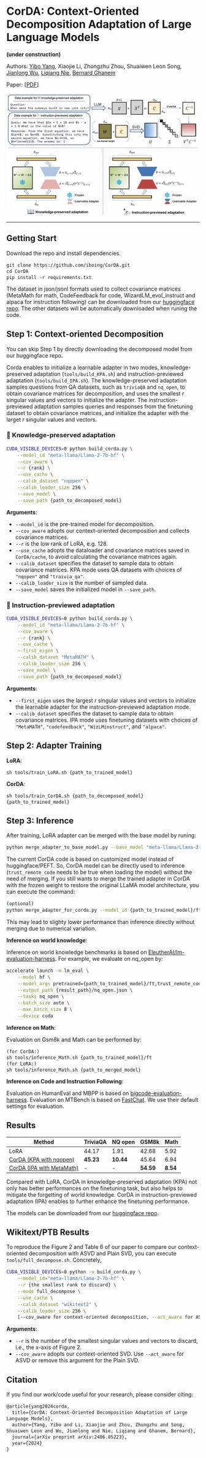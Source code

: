 # CorDA: Context-Oriented Decomposition Adaptation of Large Language Models

**(under construction)**

Authors: [Yibo Yang](https://iboing.github.io/), Xiaojie Li, Zhongzhu Zhou, Shuaiwen Leon Song, [Jianlong Wu](https://jlwu1992.github.io/), [Liqiang Nie](https://liqiangnie.github.io/index.html), [Bernard Ghanem](http://www.bernardghanem.com/)

Paper: [[PDF](https://arxiv.org/pdf/2406.05223)]

![corda](./assets/fig1.png)

---

## Getting Start

Download the repo and install dependencies. 

```
git clone https://github.com/iboing/CorDA.git
cd CorDA
pip install -r requirements.txt
```

The dataset in json/jsonl formats used to collect covariance matrices (MetaMath for math, CodeFeedback for code, WizardLM_evol_instruct and alpaca for instruction following) can be downloaded from our [huggingface repo](https://huggingface.co/collections/iboing/corda-66918a95105d80e9e131012f). The other datasets will be automatically downloaded when runing the code. 

## Step 1: Context-oriented Decomposition

You can skip Step 1 by directly downloading the decomposed model from our huggingface repo. 

Corda enables to initialize a learnable adapter in two modes, knowledge-preserved adaptation (`tools/build_KPA.sh`) and instruction-previewed adaptation (`tools/build_IPA.sh`). The knowledge-preserved adaptation samples questions from QA datasets, such as `triviaQA` and `nq_open`, to obtain covariance matrices for decomposition, and uses the smallest $r$ singular values and vectors to initialize the adapter. The instruction-previewed adaptation samples queries and responses from the finetuning dataset to obtain covariance matrices, and initialize the adapter with the larget $r$ singular values and vectors. 

### 📖 Knowledge-preserved adaptation

```bash
CUDA_VISIBLE_DEVICES=0 python build_corda.py \
    --model_id "meta-llama/Llama-2-7b-hf" \
    --cov_aware \
    --r {rank} \
    --use_cache \
    --calib_dataset "nqopen" \
    --calib_loader_size 256 \
    --save_model \
    --save_path {path_to_decomposed_model}
```

**Arguments**:

- `--model_id` is the pre-trained model for decomposition.
- `--cov_aware` adopts our context-oriented decomposition and collects covariance matrices.
- `--r` is the low rank of LoRA, e.g. 128.
- `--use_cache` adopts the dataloader and covariance matrices saved in `CorDA/cache`, to avoid calculating the covariance matrices again.
- `--calib_dataset` specifies the dataset to sample data to obtain covariance matrices. KPA mode uses QA datasets with choices of `"nqopen"` and `"traivia_qa"`.
- `--calib_loader_size` is the number of sampled data. 
- `--save_model` saves the initialized model in `--save_path`. 

### 🔭 Instruction-previewed adaptation

```bash
CUDA_VISIBLE_DEVICES=0 python build_corda.py \
    --model_id "meta-llama/Llama-2-7b-hf" \
    --cov_aware \
    --r {rank} \
    --use_cache \
    --first_eigen \
    --calib_dataset "MetaMATH" \
    --calib_loader_size 256 \
    --save_model \
    --save_path {path_to_decomposed_model}
```

**Arguments**:

- `--first_eigen` uses the largest $r$ singular values and vectors to initialize the learnable adapter for the instruction-previewed adaptation mode. 
- `--calib_dataset` specifies the dataset to sample data to obtain covariance matrices. IPA mode uses finetuning datasets with choices of `"MetaMATH"`, `"codefeedback"`, `"WizLMinstruct"`, and `"alpaca"`.

## Step 2: Adapter Training

**LoRA**:

```
sh tools/train_LoRA.sh {path_to_trained_model}
```

**CorDA**:

```
sh tools/train_CorDA.sh {path_to_decomposed_model} {path_to_trained_model}
```

## Step 3: Inference

After training, LoRA adapter can be merged with the base model by runing:

```bash
python merge_adapter_to_base_model.py --base_model "meta-llama/Llama-2-7b-hf" --adapter {path_to_trained_model}/ft --output_path {path_to_merged_model}
```

The current CorDA code is based on customized model instead of huggingface/PEFT. So, CorDA model can be directly used to inference (`trust_remote_code` needs to be true when loading the model) without the need of merging. If you still wants to merge the trained adapter in CorDA with the frozen weight to restore the original LLaMA model architecture, you can execute the command:

```bash
(optional)
python merge_adapter_for_corda.py --model_id {path_to_trained_model}/ft --save_path {path_to_merged_model}
```
This may lead to slighty lower performance than inference directly without merging due to numerical variation.

**Inference on world knowledge**:

Inference on world knowledge benchmarks is based on [EleutherAI/lm-evaluation-harness](https://github.com/EleutherAI/lm-evaluation-harness). For example, we evaluate on nq_open by:

```bash
accelerate launch -m lm_eval \
    --model hf \
    --model_args pretrained={path_to_trained_model}/ft,trust_remote_code=True,dtype=float16 \
    --output_path {result_path}/nq_open.json \
    --tasks nq_open \
    --batch_size auto \
    --max_batch_size 8 \
    --device cuda
```


**Inference on Math**:

Evaluation on Gsm8k and Math can be performed by:
```
(for CorDA:)
sh tools/inference_Math.sh {path_to_trained_model}/ft
(for LoRA:)
sh tools/inference_Math.sh {path_to_merged_model}
```

**Inference on Code and Instruction Following**:

Evaluation on HumanEval and MBPP is based on [bigcode-evaluation-harness](https://github.com/bigcode-project/bigcode-evaluation-harness). Evaluation on MTBench is based on [FastChat](https://github.com/lm-sys/FastChat). We use their default settings for evaluation. 


## Results

| Method | TriviaQA | NQ open | GSM8k | Math |
|---|---|---|---|---|
|LoRA|44.17|1.91|42.68|5.92|
|[CorDA (KPA with nqopen)](https://huggingface.co/iboing/CorDA_KPA_nqopen_finetuned_math/tree/main) | **45.23** | **10.44** | 45.64 | 6.94|
|[CorDA (IPA with MetaMath)](https://huggingface.co/iboing/CorDA_IPA_math_finetuned_math/tree/main) | - | - | **54.59** | **8.54** |

Compared with LoRA, CorDA in knowledge-preserved adaptation (KPA) not only has better performances on the finetuning task, but also helps to mitigate the forgetting of world knowledge. CorDA in instruction-previewed adaptation (IPA) enables to further enhance the finetuning performance.

The models can be downloaded from our [huggingface repo](https://huggingface.co/collections/iboing/corda-66918a95105d80e9e131012f). 


## Wikitext/PTB Results

To reproduce the Figure 2 and Table 6 of our paper to compare our context-oriented decomposition with ASVD and Plain SVD, you can execute `tools/full_decompose.sh`. Concretely, 
```bash
CUDA_VISIBLE_DEVICES=0 python -u build_corda.py \
    --model_id="meta-llama/Llama-2-7b-hf" \
    --r {the smallest rank to discard} \
    --mode full_decompose \
    --use_cache \
    --calib_dataset "wikitext2" \
    --calib_loader_size 256 \
    [--cov_aware for context-oriented decomposition, --act_aware for ASVD, or remove this argument for plain SVD]
```
**Arguments**:
- `--r` is the number of the smallest singular values and vectors to discard, i.e., the x-axis of Figure 2. 
- `--cov_aware` adopts our context-oriented SVD. Use `--act_aware` for ASVD or remove this argument for the Plain SVD. 

## Citation
If you find our work/code useful for your research, please consider citing:
```
@article{yang2024corda,
  title={CorDA: Context-Oriented Decomposition Adaptation of Large Language Models},
  author={Yang, Yibo and Li, Xiaojie and Zhou, Zhongzhu and Song, Shuaiwen Leon and Wu, Jianlong and Nie, Liqiang and Ghanem, Bernard},
  journal={arXiv preprint arXiv:2406.05223},
  year={2024}
}
```
